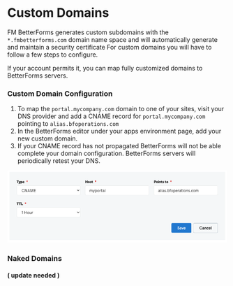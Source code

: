 # Custom Domains

FM BetterForms generates custom subdomains with the `*.fmbetterforms.com` domain name space and will automatically generate and maintain a security certificate For custom domains you will have to follow a few steps to configure. 

If your account permits it, you can map fully customized domains to BetterForms servers. 

### Custom Domain Configuration

1. To map the `portal.mycompany.com` domain to one of your sites, visit your DNS provider and add a CNAME record for `portal.mycompany.com` pointing to `alias.bfoperations.com` 
2. In the BetterForms editor under your apps environment page, add your new custom domain.
3. If your CNAME record has not propagated BetterForms will not be able complete your domain configuration. BetterForms servers will periodically retest your DNS.

![Example GoDaddy entry](../../.gitbook/assets/screen-shot-2020-06-19-at-6.28.57-pm.png)



### **Naked Domains**

#### \( update needed \) 

### 

